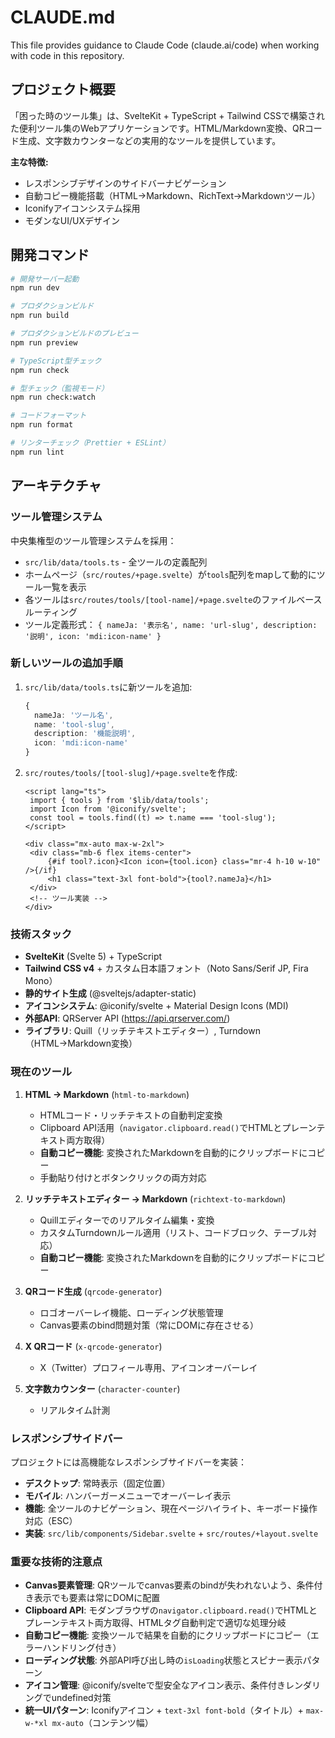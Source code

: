 # CLAUDE.md

This file provides guidance to Claude Code (claude.ai/code) when working with code in this repository.

## プロジェクト概要

「困った時のツール集」は、SvelteKit + TypeScript + Tailwind CSSで構築された便利ツール集のWebアプリケーションです。HTML/Markdown変換、QRコード生成、文字数カウンターなどの実用的なツールを提供しています。

**主な特徴:**

- レスポンシブデザインのサイドバーナビゲーション
- 自動コピー機能搭載（HTML→Markdown、RichText→Markdownツール）
- Iconifyアイコンシステム採用
- モダンなUI/UXデザイン

## 開発コマンド

```bash
# 開発サーバー起動
npm run dev

# プロダクションビルド
npm run build

# プロダクションビルドのプレビュー
npm run preview

# TypeScript型チェック
npm run check

# 型チェック（監視モード）
npm run check:watch

# コードフォーマット
npm run format

# リンターチェック（Prettier + ESLint）
npm run lint
```

## アーキテクチャ

### ツール管理システム

中央集権型のツール管理システムを採用：

- `src/lib/data/tools.ts` - 全ツールの定義配列
- ホームページ（`src/routes/+page.svelte`）が`tools`配列をmapして動的にツール一覧を表示
- 各ツールは`src/routes/tools/[tool-name]/+page.svelte`のファイルベースルーティング
- ツール定義形式： `{ nameJa: '表示名', name: 'url-slug', description: '説明', icon: 'mdi:icon-name' }`

### 新しいツールの追加手順

1. `src/lib/data/tools.ts`に新ツールを追加:

   ```typescript
   {
     nameJa: 'ツール名',
     name: 'tool-slug',
     description: '機能説明',
     icon: 'mdi:icon-name'
   }
   ```

2. `src/routes/tools/[tool-slug]/+page.svelte`を作成:

   ```svelte
   <script lang="ts">
   	import { tools } from '$lib/data/tools';
   	import Icon from '@iconify/svelte';
   	const tool = tools.find((t) => t.name === 'tool-slug');
   </script>

   <div class="mx-auto max-w-2xl">
   	<div class="mb-6 flex items-center">
   		{#if tool?.icon}<Icon icon={tool.icon} class="mr-4 h-10 w-10" />{/if}
   		<h1 class="text-3xl font-bold">{tool?.nameJa}</h1>
   	</div>
   	<!-- ツール実装 -->
   </div>
   ```

### 技術スタック

- **SvelteKit** (Svelte 5) + TypeScript
- **Tailwind CSS v4** + カスタム日本語フォント（Noto Sans/Serif JP, Fira Mono）
- **静的サイト生成** (@sveltejs/adapter-static)
- **アイコンシステム**: @iconify/svelte + Material Design Icons (MDI)
- **外部API**: QRServer API (https://api.qrserver.com/)
- **ライブラリ**: Quill（リッチテキストエディター）, Turndown（HTML→Markdown変換）

### 現在のツール

1. **HTML → Markdown** (`html-to-markdown`)
   - HTMLコード・リッチテキストの自動判定変換
   - Clipboard API活用（`navigator.clipboard.read()`でHTMLとプレーンテキスト両方取得）
   - **自動コピー機能**: 変換されたMarkdownを自動的にクリップボードにコピー
   - 手動貼り付けとボタンクリックの両方対応

2. **リッチテキストエディター → Markdown** (`richtext-to-markdown`)
   - Quillエディターでのリアルタイム編集・変換
   - カスタムTurndownルール適用（リスト、コードブロック、テーブル対応）
   - **自動コピー機能**: 変換されたMarkdownを自動的にクリップボードにコピー

3. **QRコード生成** (`qrcode-generator`)
   - ロゴオーバーレイ機能、ローディング状態管理
   - Canvas要素のbind問題対策（常にDOMに存在させる）

4. **X QRコード** (`x-qrcode-generator`)
   - X（Twitter）プロフィール専用、アイコンオーバーレイ

5. **文字数カウンター** (`character-counter`)
   - リアルタイム計測

### レスポンシブサイドバー

プロジェクトには高機能なレスポンシブサイドバーを実装：

- **デスクトップ**: 常時表示（固定位置）
- **モバイル**: ハンバーガーメニューでオーバーレイ表示
- **機能**: 全ツールのナビゲーション、現在ページハイライト、キーボード操作対応（ESC）
- **実装**: `src/lib/components/Sidebar.svelte` + `src/routes/+layout.svelte`

### 重要な技術的注意点

- **Canvas要素管理**: QRツールでcanvas要素のbindが失われないよう、条件付き表示でも要素は常にDOMに配置
- **Clipboard API**: モダンブラウザの`navigator.clipboard.read()`でHTMLとプレーンテキスト両方取得、HTMLタグ自動判定で適切な処理分岐
- **自動コピー機能**: 変換ツールで結果を自動的にクリップボードにコピー（エラーハンドリング付き）
- **ローディング状態**: 外部API呼び出し時の`isLoading`状態とスピナー表示パターン
- **アイコン管理**: @iconify/svelteで型安全なアイコン表示、条件付きレンダリングでundefined対策
- **統一UIパターン**: Iconifyアイコン + `text-3xl font-bold`（タイトル）+ `max-w-*xl mx-auto`（コンテンツ幅）
